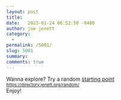 ```yaml
---
layout: post
title:  
date:   2023-01-24 06:52:50 -0400
author: joe jenett
category:
  -  
permalink: /5001/
slug: 5001
summary:
comments: true
---
```

Wanna explore? Try a random <a href="https://directory.jenett.org/random/">starting point</a><br><small>https://directory.jenett.org/random/</small><br>Enjoy!


<a href="https://brid.gy/publish/twitter"></a>
<data class="p-bridgy-omit-link" value="false"></data>